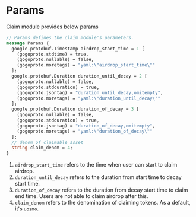 <!--
order: 7
-->

# Params

Claim module provides below params

```protobuf
// Params defines the claim module's parameters.
message Params {
  google.protobuf.Timestamp airdrop_start_time = 1 [
    (gogoproto.stdtime) = true,
    (gogoproto.nullable) = false,
    (gogoproto.moretags) = "yaml:\"airdrop_start_time\""
  ];
  google.protobuf.Duration duration_until_decay = 2 [
    (gogoproto.nullable) = false,
    (gogoproto.stdduration) = true,
    (gogoproto.jsontag) = "duration_until_decay,omitempty",
    (gogoproto.moretags) = "yaml:\"duration_until_decay\""
  ];
  google.protobuf.Duration duration_of_decay = 3 [
    (gogoproto.nullable) = false,
    (gogoproto.stdduration) = true,
    (gogoproto.jsontag) = "duration_of_decay,omitempty",
    (gogoproto.moretags) = "yaml:\"duration_of_decay\""
  ];
  // denom of claimable asset
  string claim_denom = 4;
}
```

1. `airdrop_start_time` refers to the time when user can start to claim airdrop.
2. `duration_until_decay` refers to the duration from start time to decay start time.
3. `duration_of_decay` refers to the duration from decay start time to claim end time. Users are not able to claim airdrop after this.
4. `claim_denom` refers to the denomination of claiming tokens. As a default, it's `uosmo`.
